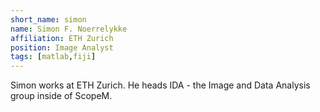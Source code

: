 ```yaml
---
short_name: simon
name: Simon F. Noerrelykke
affiliation: ETH Zurich
position: Image Analyst
tags: [matlab,fiji]
---
```


Simon works at ETH Zurich.
He heads IDA - the Image and Data Analysis group inside of ScopeM.